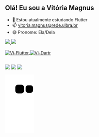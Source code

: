 ## Olá! Eu sou a Vitória Magnus

- 🌱 Estou atualmente estudando Flutter
- 📫 vitoria.magnus@rede.ulbra.br
- 😄 Pronome: Ela/Dela

<div>
  <a href="https://github.com/VitoriaMagnus">
  <img height="180em" src="https://github-readme-stats.vercel.app/api?username=vitoriamagnus&show_icons=true&theme=dracula&include_all_commits=true&count_private=true"/>
  <img height="180em" src="[https://github-readme-stats.vercel.app/api/top-langs/?username=vitoriamagnus&layout=compact&langs_count=7&theme=dracula](https://avatars.githubusercontent.com/u/43793445?v=4)"/>
</div>

<div style="display: inline_block"><br>
  <img align="center" alt="Vi-Flutter" height="30" width="40" src="https://cdn.jsdelivr.net/gh/devicons/devicon/icons/flutter/flutter-original.svg"/>
  <img align="center" alt="Vi-Dartr" height="30" width="40"  src="https://cdn.jsdelivr.net/gh/devicons/devicon/icons/dart/dart-original.svg"/>
</div>

##

<div>
  <a href="https://www.instagram.com/vimagnus/" target="_blank"><img src="https://img.shields.io/badge/-Instagram-%23E4405F?style=for-the-badge&logo=instagram&logoColor=white" target="_blank"></a>
  <a href=https://www.linkedin.com/in/vitoriamagnus/" target="_blank"><img src="https://img.shields.io/badge/-LinkedIn-%230077B5?style=for-the-badge&logo=linkedin&logoColor=white" target="_blank"></a> 
  <a href = "mailto:vitoria.magnus@rede.ulbra.br"><img src="https://img.shields.io/badge/-Gmail-%23333?style=for-the-badge&logo=gmail&logoColor=white" target="_blank"></a>
</div>

![Snake animation](https://github.com/vitoriamagnus/vitoriamagnus/blob/output/github-contribution-grid-snake.svg)
